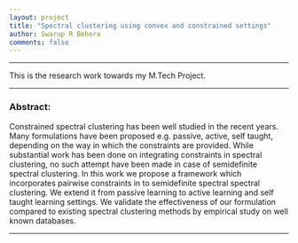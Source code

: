 ```yaml
---
layout: project
title: "Spectral clustering using convex and constrained settings"
author: Swarup R Behera
comments: false
---
```

___

This is the research work towards my M.Tech Project.

___

### Abstract:

Constrained spectral clustering has been well studied in the recent years. Many formulations have been proposed e.g. passive, active, self taught, depending on the way in which the constraints are provided. While substantial work has been done on integrating constraints in spectral clustering, no such attempt have been made in case of semidefinite spectral clustering. In this work we propose a framework which incorporates pairwise constraints in to semidefinite spectral spectral clustering. We extend it from passive learning to active learning and self taught learning settings. We validate the effectiveness of our formulation compared to existing spectral clustering methods by empirical study on well known databases.

___
